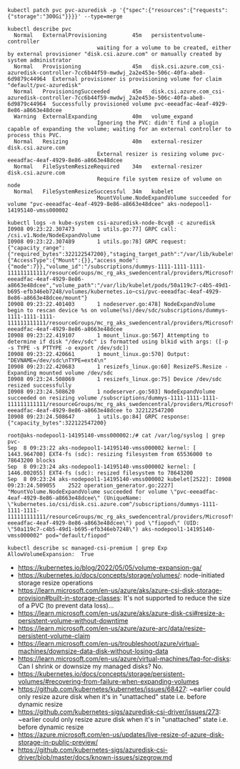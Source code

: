 ```
kubectl patch pvc pvc-azuredisk -p '{"spec":{"resources":{"requests":{"storage":"300Gi"}}}}' --type=merge
```

```
kubectl describe pvc
  Normal   ExternalProvisioning        45m   persistentvolume-controller
                            waiting for a volume to be created, either by external provisioner "disk.csi.azure.com" or manually created by system administrator
  Normal   Provisioning                45m   disk.csi.azure.com_csi-azuredisk-controller-7cc6b44f59-mwdwj_2a2e453e-506c-40fa-abe8-6d9879c44964  External provisioner is provisioning volume for claim "default/pvc-azuredisk"
  Normal   ProvisioningSucceeded       45m   disk.csi.azure.com_csi-azuredisk-controller-7cc6b44f59-mwdwj_2a2e453e-506c-40fa-abe8-6d9879c44964  Successfully provisioned volume pvc-eeeadfac-4eaf-4929-8e86-a8663e48dcee
  Warning  ExternalExpanding           40m   volume_expand
                            Ignoring the PVC: didn't find a plugin capable of expanding the volume; waiting for an external controller to process this PVC.
  Normal   Resizing                    40m   external-resizer disk.csi.azure.com
                            External resizer is resizing volume pvc-eeeadfac-4eaf-4929-8e86-a8663e48dcee
  Normal   FileSystemResizeRequired    34m   external-resizer disk.csi.azure.com
                            Require file system resize of volume on node
  Normal   FileSystemResizeSuccessful  34m   kubelet
                            MountVolume.NodeExpandVolume succeeded for volume "pvc-eeeadfac-4eaf-4929-8e86-a8663e48dcee" aks-nodepool1-14195140-vmss000002
                            
kubectl logs -n kube-system csi-azuredisk-node-8cvq8 -c azuredisk
I0908 09:23:22.307473       1 utils.go:77] GRPC call: /csi.v1.Node/NodeExpandVolume
I0908 09:23:22.307489       1 utils.go:78] GRPC request: {"capacity_range":{"required_bytes":322122547200},"staging_target_path":"/var/lib/kubelet/plugins/kubernetes.io/csi/disk.csi.azure.com/bbea9c19ac87099aa37861717c12ff9f356a45e12b31f97511dc5fd1eb200014/globalmount","volume_capability":{"AccessType":{"Mount":{}},"access_mode":{"mode":7}},"volume_id":"/subscriptions/dummys-1111-1111-1111-111111111111/resourceGroups/mc_rg_aks_swedencentral/providers/Microsoft.Compute/disks/pvc-eeeadfac-4eaf-4929-8e86-a8663e48dcee","volume_path":"/var/lib/kubelet/pods/50a119c7-c4b5-49d1-b695-efb346eb7248/volumes/kubernetes.io~csi/pvc-eeeadfac-4eaf-4929-8e86-a8663e48dcee/mount"}
I0908 09:23:22.401403       1 nodeserver.go:478] NodeExpandVolume begin to rescan device %s on volume(%s)/dev/sdc/subscriptions/dummys-1111-1111-1111-111111111111/resourceGroups/mc_rg_aks_swedencentral/providers/Microsoft.Compute/disks/pvc-eeeadfac-4eaf-4929-8e86-a8663e48dcee
I0908 09:23:22.419107       1 mount_linux.go:567] Attempting to determine if disk "/dev/sdc" is formatted using blkid with args: ([-p -s TYPE -s PTTYPE -o export /dev/sdc])
I0908 09:23:22.420661       1 mount_linux.go:570] Output: "DEVNAME=/dev/sdc\nTYPE=ext4\n"
I0908 09:23:22.420683       1 resizefs_linux.go:60] ResizeFS.Resize - Expanding mounted volume /dev/sdc
I0908 09:23:24.508069       1 resizefs_linux.go:75] Device /dev/sdc resized successfully
I0908 09:23:24.508620       1 nodeserver.go:503] NodeExpandVolume succeeded on resizing volume /subscriptions/dummys-1111-1111-1111-111111111111/resourceGroups/mc_rg_aks_swedencentral/providers/Microsoft.Compute/disks/pvc-eeeadfac-4eaf-4929-8e86-a8663e48dcee to 322122547200
I0908 09:23:24.508647       1 utils.go:84] GRPC response: {"capacity_bytes":322122547200}
```

```
root@aks-nodepool1-14195140-vmss000002:/# cat /var/log/syslog | grep pvc-
Sep  8 09:23:22 aks-nodepool1-14195140-vmss000002 kernel: [ 1443.964700] EXT4-fs (sdc): resizing filesystem from 65536000 to 78643200 blocks
Sep  8 09:23:24 aks-nodepool1-14195140-vmss000002 kernel: [ 1446.002055] EXT4-fs (sdc): resized filesystem to 78643200
Sep  8 09:23:24 aks-nodepool1-14195140-vmss000002 kubelet[2522]: I0908 09:23:24.509055    2522 operation_generator.go:2227] "MountVolume.NodeExpandVolume succeeded for volume \"pvc-eeeadfac-4eaf-4929-8e86-a8663e48dcee\" (UniqueName: \"kubernetes.io/csi/disk.csi.azure.com^/subscriptions/dummys-1111-1111-1111-111111111111/resourceGroups/mc_rg_aks_swedencentral/providers/Microsoft.Compute/disks/pvc-eeeadfac-4eaf-4929-8e86-a8663e48dcee\") pod \"fiopod\" (UID: \"50a119c7-c4b5-49d1-b695-efb346eb7248\") aks-nodepool1-14195140-vmss000002" pod="default/fiopod"

kubectl describe sc managed-csi-premium | grep Exp
AllowVolumeExpansion:  True
```

- https://kubernetes.io/blog/2022/05/05/volume-expansion-ga/
- https://kubernetes.io/docs/concepts/storage/volumes/: node-initiated storage resize operations
- https://learn.microsoft.com/en-us/azure/aks/azure-csi-disk-storage-provision#built-in-storage-classes: It's not supported to reduce the size of a PVC (to prevent data loss)...
- https://learn.microsoft.com/en-us/azure/aks/azure-disk-csi#resize-a-persistent-volume-without-downtime
- https://learn.microsoft.com/en-us/azure/azure-arc/data/resize-persistent-volume-claim
- https://learn.microsoft.com/en-us/troubleshoot/azure/virtual-machines/downsize-data-disk-without-losing-data
- https://learn.microsoft.com/en-us/azure/virtual-machines/faq-for-disks: Can I shrink or downsize my managed disks? No.
- https://kubernetes.io/docs/concepts/storage/persistent-volumes/#recovering-from-failure-when-expanding-volumes
- https://github.com/kubernetes/kubernetes/issues/68427: ~earlier could only resize azure disk when it's in "unattached" state i.e. before dynamic resize
- https://github.com/kubernetes-sigs/azuredisk-csi-driver/issues/273: ~earlier could only resize azure disk when it's in "unattached" state i.e. before dynamic resize
- https://azure.microsoft.com/en-us/updates/live-resize-of-azure-disk-storage-in-public-preview/
- https://github.com/kubernetes-sigs/azuredisk-csi-driver/blob/master/docs/known-issues/sizegrow.md
